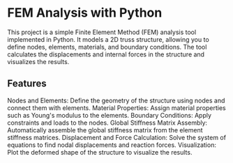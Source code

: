 # FEM Analysis with Python
This project is a simple Finite Element Method (FEM) analysis tool implemented in Python. It models a 2D truss structure, allowing you to define nodes, elements, materials, and boundary conditions. The tool calculates the displacements and internal forces in the structure and visualizes the results.

## Features
Nodes and Elements: Define the geometry of the structure using nodes and connect them with elements.
Material Properties: Assign material properties such as Young's modulus to the elements.
Boundary Conditions: Apply constraints and loads to the nodes.
Global Stiffness Matrix Assembly: Automatically assemble the global stiffness matrix from the element stiffness matrices.
Displacement and Force Calculation: Solve the system of equations to find nodal displacements and reaction forces.
Visualization: Plot the deformed shape of the structure to visualize the results.
